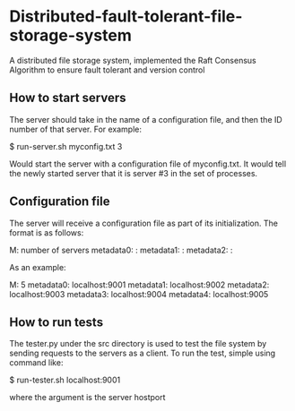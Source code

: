 # Distributed-fault-tolerant-file-storage-system
A distributed file storage system, implemented the Raft Consensus Algorithm to ensure fault tolerant and version control

## How to start servers
The server should take in the name of a configuration file, and then the ID number of that server.  For example:

$ run-server.sh myconfig.txt 3

Would start the server with a configuration file of myconfig.txt.  It would tell the newly started server that it is server #3 in the set of processes.

## Configuration file
The server will receive a configuration file as part of its initialization.  The format is as follows:

M: number of servers
metadata0: <host>:<port>
metadata1: <host>:<port>
metadata2: <host>:<port>

As an example:

M: 5
metadata0: localhost:9001
metadata1: localhost:9002
metadata2: localhost:9003
metadata3: localhost:9004
metadata4: localhost:9005

## How to run tests
The tester.py under the src directory is used to test the file system by sending requests to the servers as a client.
To run the test, simple using command like:

$ run-tester.sh localhost:9001

where the argument is the server hostport
